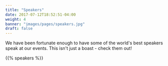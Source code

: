 ```yaml
---
title: "Speakers"
date: 2017-07-12T18:52:51-04:00
weight: 4
banner: "images/pages/speakers.jpg"
draft: false
---
```


We have been fortunate enough to have some of the world's best speakers speak at our events. This isn't just a boast - check them out!

{{% speakers %}}